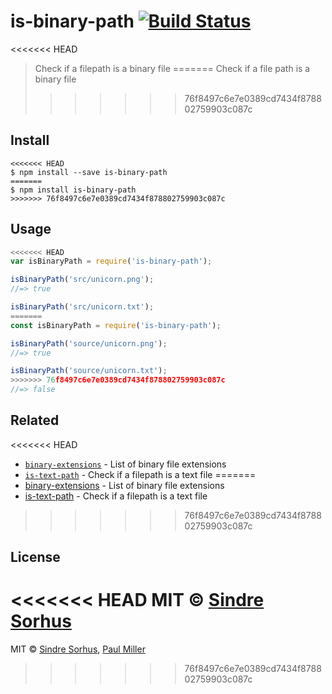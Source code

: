 # is-binary-path [![Build Status](https://travis-ci.org/sindresorhus/is-binary-path.svg?branch=master)](https://travis-ci.org/sindresorhus/is-binary-path)

<<<<<<< HEAD
> Check if a filepath is a binary file
=======
> Check if a file path is a binary file
>>>>>>> 76f8497c6e7e0389cd7434f878802759903c087c


## Install

```
<<<<<<< HEAD
$ npm install --save is-binary-path
=======
$ npm install is-binary-path
>>>>>>> 76f8497c6e7e0389cd7434f878802759903c087c
```


## Usage

```js
<<<<<<< HEAD
var isBinaryPath = require('is-binary-path');

isBinaryPath('src/unicorn.png');
//=> true

isBinaryPath('src/unicorn.txt');
=======
const isBinaryPath = require('is-binary-path');

isBinaryPath('source/unicorn.png');
//=> true

isBinaryPath('source/unicorn.txt');
>>>>>>> 76f8497c6e7e0389cd7434f878802759903c087c
//=> false
```


## Related

<<<<<<< HEAD
- [`binary-extensions`](https://github.com/sindresorhus/binary-extensions) - List of binary file extensions
- [`is-text-path`](https://github.com/sindresorhus/is-text-path) - Check if a filepath is a text file
=======
- [binary-extensions](https://github.com/sindresorhus/binary-extensions) - List of binary file extensions
- [is-text-path](https://github.com/sindresorhus/is-text-path) - Check if a filepath is a text file
>>>>>>> 76f8497c6e7e0389cd7434f878802759903c087c


## License

<<<<<<< HEAD
MIT © [Sindre Sorhus](http://sindresorhus.com)
=======
MIT © [Sindre Sorhus](https://sindresorhus.com), [Paul Miller](https://paulmillr.com)
>>>>>>> 76f8497c6e7e0389cd7434f878802759903c087c
